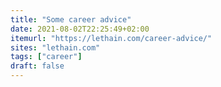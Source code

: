 ```yaml
---
title: "Some career advice"
date: 2021-08-02T22:25:49+02:00
itemurl: "https://lethain.com/career-advice/"
sites: "lethain.com"
tags: ["career"]
draft: false
---
```


